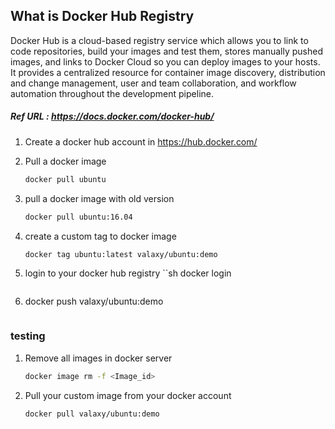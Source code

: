## What is Docker Hub Registry

Docker Hub is a cloud-based registry service which allows you to link to code repositories, build your images and test them, stores manually pushed images, and links to Docker Cloud so you can deploy images to your hosts. It provides a centralized resource for container image discovery, distribution and change management, user and team collaboration, and workflow automation throughout the development pipeline.

##### Ref URL : https://docs.docker.com/docker-hub/

1. Create a docker hub account in https://hub.docker.com/

2. Pull a docker image 

	```sh 
	docker pull ubuntu
	```

3. pull a docker image with old version

	```sh
	docker pull ubuntu:16.04
	```

4. create a custom tag to docker image
	```sh
	docker tag ubuntu:latest valaxy/ubuntu:demo
	```

5. login to your docker hub registry 
	``sh
	docker login
	```
6. docker push valaxy/ubuntu:demo
	```

### testing 

1. Remove all images in docker server 
	```sh 
	docker image rm -f <Image_id>
	```

2. Pull your custom image from your docker account
	```sh
	docker pull valaxy/ubuntu:demo
	```

